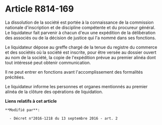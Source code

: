 # Article R814-169

La dissolution de la société est portée à la connaissance de la commission nationale d'inscription et de discipline
compétente et du procureur général. Le liquidateur fait parvenir à chacun d'eux une expédition de la délibération des
associés ou de la décision de justice qui l'a nommé dans ses fonctions. 

Le liquidateur dépose au greffe chargé de la tenue du registre du commerce et des sociétés où la société est inscrite, pour
être versée au dossier ouvert au nom de la société, la copie de l'expédition prévue au premier alinéa dont tout intéressé
peut obtenir communication. 

Il ne peut entrer en fonctions avant l'accomplissement des formalités précitées. 

Le liquidateur informe les personnes et organes mentionnés au premier alinéa de la clôture des opérations de liquidation.

**Liens relatifs à cet article**

	**Modifié par**:

	  - Décret n°2016-1218 du 13 septembre 2016 - art. 2
